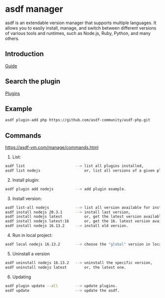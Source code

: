 # asdf manager

asdf is an extendable version manager that supports multiple languages. It 
allows you to easily install, manage, and switch between different versions of 
various tools and runtimes, such as Node.js, Ruby, Python, and many others.

## Introduction

[Guide](https://asdf-vm.com/guide/introduction.html)

## Search the plugin

[Plugins](https://github.com/asdf-vm/asdf-plugins)

## Example

```bash
asdf plugin-add php https://github.com/asdf-community/asdf-php.git
```

## Commands

https://asdf-vm.com/manage/commands.html

1. List:

```bash
asdf list						--> list all plugins installed,
asdf list nodejs					or, list all versions of a given plugin.
```

2. Install plugin:

```bash
asdf plugin add nodejs			--> add plugin example.
```

3. Install version:

```bash
asdf list-all nodejs			--> list all version available for install.
asdf install nodejs 20.3.1		--> install last version,
asdf install nodejs latest			or, get the latest version available,
asdf install nodejs latest:16		or, get the 16. latest version available .
asdf install nodejs 16.13.2		--> install old version.
```

4. Run in local project:

```bash
asdf local nodejs 16.13.2		--> choose the "global" version in local project.
```

5. Uninstall a version

```bash
asdf uninstall nodejs 16.13.2	--> uninstall the specific version,
asdf uninstall nodejs latest		or, the latest one.
```

6. Updating

```bash
asdf plugin update --all		--> update plugins.
asdf update						--> update the asdf.
```